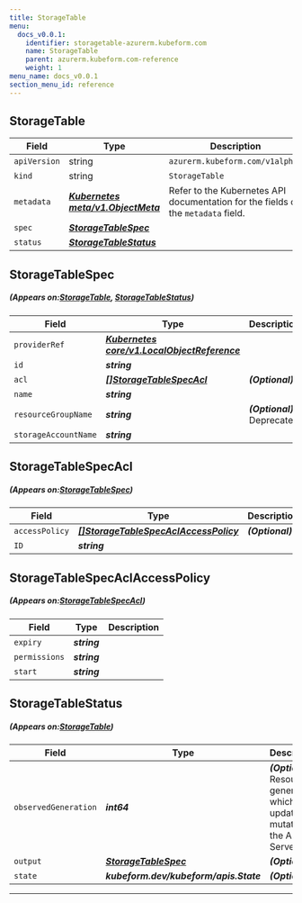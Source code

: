 ```yaml
---
title: StorageTable
menu:
  docs_v0.0.1:
    identifier: storagetable-azurerm.kubeform.com
    name: StorageTable
    parent: azurerm.kubeform.com-reference
    weight: 1
menu_name: docs_v0.0.1
section_menu_id: reference
---
```


## StorageTable
| Field | Type | Description |
| ------ | ----- | ----------- |
| `apiVersion` | string | `azurerm.kubeform.com/v1alpha1` |
|    `kind` | string | `StorageTable` |
| `metadata` | ***[Kubernetes meta/v1.ObjectMeta](https://kubernetes.io/docs/reference/generated/kubernetes-api/v1.13/#objectmeta-v1-meta)***|Refer to the Kubernetes API documentation for the fields of the `metadata` field.|
| `spec` | ***[StorageTableSpec](#StorageTableSpec)***||
| `status` | ***[StorageTableStatus](#StorageTableStatus)***||
## StorageTableSpec
##### (Appears on:[StorageTable](#StorageTable), [StorageTableStatus](#StorageTableStatus))
| Field | Type | Description |
| ------ | ----- | ----------- |
| `providerRef` | ***[Kubernetes core/v1.LocalObjectReference](https://kubernetes.io/docs/reference/generated/kubernetes-api/v1.13/#localobjectreference-v1-core)***||
| `id` | ***string***||
| `acl` | ***[[]StorageTableSpecAcl](#StorageTableSpecAcl)***| ***(Optional)*** |
| `name` | ***string***||
| `resourceGroupName` | ***string***| ***(Optional)*** Deprecated|
| `storageAccountName` | ***string***||
## StorageTableSpecAcl
##### (Appears on:[StorageTableSpec](#StorageTableSpec))
| Field | Type | Description |
| ------ | ----- | ----------- |
| `accessPolicy` | ***[[]StorageTableSpecAclAccessPolicy](#StorageTableSpecAclAccessPolicy)***| ***(Optional)*** |
| `ID` | ***string***||
## StorageTableSpecAclAccessPolicy
##### (Appears on:[StorageTableSpecAcl](#StorageTableSpecAcl))
| Field | Type | Description |
| ------ | ----- | ----------- |
| `expiry` | ***string***||
| `permissions` | ***string***||
| `start` | ***string***||
## StorageTableStatus
##### (Appears on:[StorageTable](#StorageTable))
| Field | Type | Description |
| ------ | ----- | ----------- |
| `observedGeneration` | ***int64***| ***(Optional)*** Resource generation, which is updated on mutation by the API Server.|
| `output` | ***[StorageTableSpec](#StorageTableSpec)***| ***(Optional)*** |
| `state` | ***kubeform.dev/kubeform/apis.State***| ***(Optional)*** |
---
